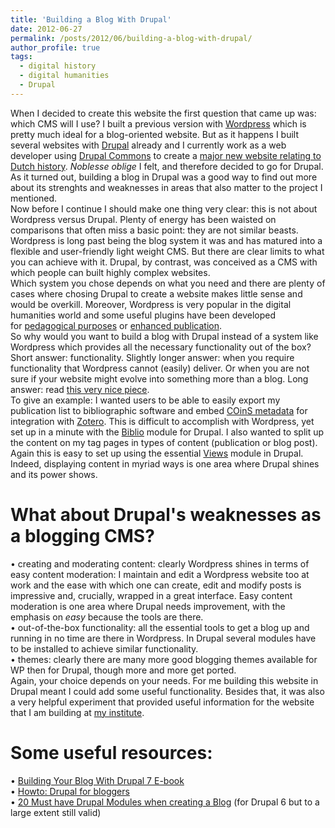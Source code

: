 ```yaml
---
title: 'Building a Blog With Drupal'
date: 2012-06-27
permalink: /posts/2012/06/building-a-blog-with-drupal/
author_profile: true
tags:
  - digital history
  - digital humanities
  - Drupal
---
```



When I decided to create this website the first question that came up was\: which CMS will I use? I built a previous version with [Wordpress](https://web.archive.org/web/20231022071003/http://wordpress.org/) which is pretty much ideal for a blog-oriented website. But as it happens I built several websites with [Drupal](https://web.archive.org/web/20231022071003/http://drupal.org/) already and I currently work as a web developer using [Drupal Commons](http://drupal.org/project/commons) to create a [major new website relating to Dutch history](https://web.archive.org/web/20231022071003/http://thesurfaceappearanceofthings.com/blog/17-05-2012/building-online-community-historians-netherlands). _Noblesse oblige_ I felt, and therefore decided to go for Drupal. As it turned out, building a blog in Drupal was a good way to find out more about its strenghts and weaknesses in areas that also matter to the project I mentioned.   
Now before I continue I should make one thing very clear\: this is not about Wordpress versus Drupal. Plenty of energy has been waisted on comparisons that often miss a basic point\: they are not similar beasts. Wordpress is long past being the blog system it was and has matured into a flexible and user-friendly light weight CMS. But there are clear limits to what you can achieve with it. Drupal, by contrast, was conceived as a CMS with which people can built highly complex websites.  
Which system you chose depends on what you need and there are plenty of cases where chosing Drupal to create a website makes little sense and would be overkill. Moreover, Wordpress is very popular in the digital humanities world and some useful plugins have been developed for [pedagogical purposes](https://web.archive.org/web/20231022071003/http://chnm.gmu.edu/scholarpress/) or [enhanced publication](https://web.archive.org/web/20231022071003/http://digital-scholarship.ehumanities.nl/epubs/augmenting-wordpress-for-enhanced-publication/).   
So why would you want to build a blog with Drupal instead of a system like Wordpress which provides all the necessary functionality out of the box? Short answer\: functionality. Slightly longer answer\: when you require functionality that Wordpress cannot \(easily\) deliver. Or when you are not sure if your website might evolve into something more than a blog. Long answer\: read [this very nice piece](https://web.archive.org/web/20231022071003/http://www.onyxbits.de/content/howto-build-single-user-blog-drupal).  
To give an example\: I wanted users to be able to easily export my publication list to bibliographic software and embed [COinS metadata](https://web.archive.org/web/20231022071003/http://en.wikipedia.org/wiki/COinS) for integration with [Zotero](https://web.archive.org/web/20231022071003/http://en.wikipedia.org/wiki/COinS). This is difficult to accomplish with Wordpress, yet set up in a minute with the [Biblio](https://web.archive.org/web/20231022071003/http://drupal.org/project/biblio) module for Drupal. I also wanted to split up the content on my tag pages in types of content \(publication or blog post\). Again this is easy to set up using the essential [Views](https://web.archive.org/web/20231022071003/http://www.onyxbits.de/content/howto-build-single-user-blog-drupal) module in Drupal. Indeed, displaying content in myriad ways is one area where Drupal shines and its power shows.    
# What about Drupal's weaknesses as a blogging CMS?  
•	creating and moderating content\: clearly Wordpress shines in terms of easy content moderation\: I maintain and edit a Wordpress website too at work and the ease with which one can create, edit and modify posts is impressive and, crucially, wrapped in a great interface. Easy content moderation is one area where Drupal needs improvement, with the emphasis on _easy_ because the tools are there.  
•	out-of-the-box functionality\: all the essential tools to get a blog up and running in no time are there in Wordpress. In Drupal several modules have to be installed to achieve similar functionality.  
•	themes\: clearly there are many more good blogging themes available for WP then for Drupal, though more and more get ported.  
Again, your choice depends on your needs. For me building this website in Drupal meant I could add some useful functionality. Besides that, it was also a very helpful experiment that provided useful information for the website that I am building at [my institute](https://web.archive.org/web/20231022071003/http://www.huygens.knaw.nl/).    
# Some useful resources\:   
•	[Building Your Blog With Drupal 7 E-book](https://web.archive.org/web/20231022071003/http://learnbythedrop.com/drop/182)  
•	[Howto\: Drupal for bloggers](https://web.archive.org/web/20231022071003/http://www.onyxbits.de/content/howto-build-single-user-blog-drupal)  
•	[20 Must have Drupal Modules when creating a Blog](https://web.archive.org/web/20231022071003/http://mydrupal.com/20_must_have_drupal_modules_when_creating_a_blog) \(for Drupal 6 but to a large extent still valid\)  
